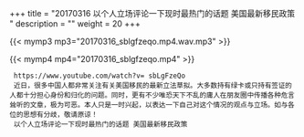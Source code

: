 +++
title = "20170316  以个人立场评论一下现时最热门的话题 美国最新移民政策 "
description = ""
weight = 20
+++

{{< mymp3 mp3="20170316_sblgfzeqo.mp4.wav.mp3" >}}

{{< mymp4 mp4="20170316_sblgfzeqo.mp4" >}}

     https://www.youtube.com/watch?v= sbLgFzeQo 
     近日，很多中国人都非常关注有关美国移民的最新立法草拟。大多数持有绿卡或只持有签证的人都十分担心身份和归化的问题。同时，更有不少唯恐天下不乱的庸人在朋友圈中传播各种危言耸听的文章，极为可恶。本人只是一时兴起，以表达一下自己对这个情况的观点与立场。如与各位的思想有分歧，敬请原谅！ 
     以个人立场评论一下现时最热门的话题 美国最新移民政策 
